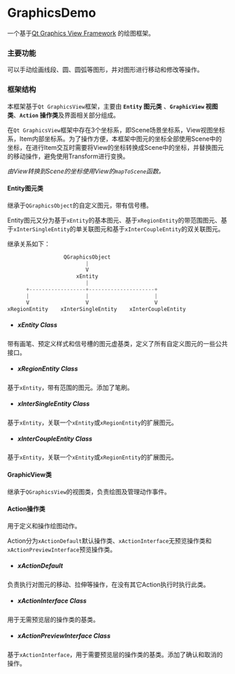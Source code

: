 # GraphicsDemo

一个基于[Qt Graphics View Framework](https://doc.qt.io/qt-5/graphicsview.html) 的绘图框架。

### 主要功能

可以手动绘画线段、圆、圆弧等图形，并对图形进行移动和修改等操作。

### 框架结构

本框架基于`Qt GraphicsView`框架，主要由 **`Entity` 图元类** 、**`GraphicView` 视图类**、**`Action` 操作类**及界面相关部分组成。

在`Qt GraphicsView`框架中存在3个坐标系，即Scene场景坐标系，View视图坐标系，Item内部坐标系。为了操作方便，本框架中图元的坐标全部使用Scene中的坐标，在进行Item交互时需要将View的坐标转换成Scene中的坐标，并替换图元的移动操作，避免使用Transform进行变换。

*由View转换到Scene的坐标使用View的`mapToScene`函数。*

#### Entity图元类

继承于`QGraphicsObject`的自定义图元，带有信号槽。

Entity图元又分为基于`xEntity`的基本图元、基于`xRegionEntity`的带范围图元、基于`xInterSingleEntity`的单关联图元和基于`xInterCoupleEntity`的双关联图元。

继承关系如下：

```c
                  QGraphicsObject
                         |
                         V
                      xEntity
                         |
      +------------------+---------------------+
      |                  |                     |
      V                  V                     V
xRegionEntity    xInterSingleEntity    xInterCoupleEntity
```

- ##### xEntity Class

带有画笔、预定义样式和信号槽的图元虚基类，定义了所有自定义图元的一些公共接口。

- ##### xRegionEntity Class

基于`xEntity`，带有范围的图元。添加了笔刷。

- ##### xInterSingleEntity Class

基于`xEntity`，关联一个`xEntity`或`xRegionEntity`的扩展图元。

- ##### xInterCoupleEntity Class

基于`xEntity`，关联一个`xEntity`或`xRegionEntity`的扩展图元。

#### GraphicView类

继承于`QGraphicsView`的视图类，负责绘图及管理动作事件。

#### Action操作类

用于定义和操作绘图动作。

Action分为`xActionDefault`默认操作类、`xActionInterface`无预览操作类和`xActionPreviewInterface`预览操作类。

- ##### xActionDefault

负责执行对图元的移动、拉伸等操作，在没有其它Action执行时执行此类。

- ##### xActionInterface Class

用于无需预览层的操作类的基类。

- ##### xActionPreviewInterface Class

基于`xActionInterface`，用于需要预览层的操作类的基类。添加了确认和取消的操作。

